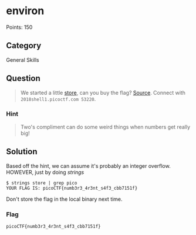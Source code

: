 # environ
Points: 150

## Category
General Skills

## Question
>We started a little [store](files/store), can you buy the flag? [Source](files/source.c). Connect with `2018shell1.picoctf.com 53220`. 

### Hint
>Two's compliment can do some weird things when numbers get really big!

## Solution
Based off the hint, we can assume it's probably an integer overflow. HOWEVER, just by doing _strings_

```
$ strings store | grep pico
YOUR FLAG IS: picoCTF{numb3r3_4r3nt_s4f3_cbb7151f}
```

Don't store the flag in the local binary next time.

### Flag
`picoCTF{numb3r3_4r3nt_s4f3_cbb7151f}`
